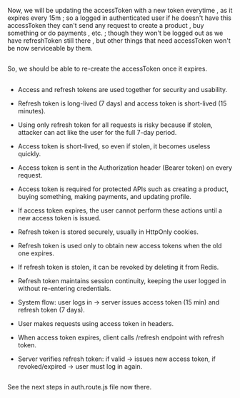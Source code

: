 Now, we will be updating the accessToken with a new token everytime , as it expires every 15m ; so a logged in authenticated user if he doesn't have this accessToken they can't send any request to create a product , buy something or do payments , etc. ; though they won't be logged out as we have refreshToken still there , but other things that need accessToken won't be now serviceable by them.
##
So, we should be able to re-create the accessToken once it expires.
##
- Access and refresh tokens are used together for security and usability.

- Refresh token is long-lived (7 days) and access token is short-lived (15 minutes).

- Using only refresh token for all requests is risky because if stolen, attacker can act like the user for the full 7-day period.

- Access token is short-lived, so even if stolen, it becomes useless quickly.

- Access token is sent in the Authorization header (Bearer token) on every request.

- Access token is required for protected APIs such as creating a product, buying something, making payments, and updating profile.

- If access token expires, the user cannot perform these actions until a new access token is issued.

- Refresh token is stored securely, usually in HttpOnly cookies.

- Refresh token is used only to obtain new access tokens when the old one expires.

- If refresh token is stolen, it can be revoked by deleting it from Redis.

- Refresh token maintains session continuity, keeping the user logged in without re-entering credentials.

- System flow: user logs in → server issues access token (15 min) and refresh token (7 days).

- User makes requests using access token in headers.

- When access token expires, client calls /refresh endpoint with refresh token.

- Server verifies refresh token: if valid → issues new access token, if revoked/expired → user must log in again.
##
See the next steps in auth.route.js file now there.